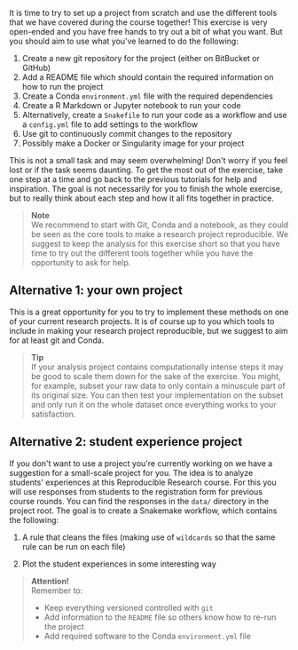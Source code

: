 It is time to try to set up a project from scratch and use the different
tools that we have covered during the course together! This exercise is very
open-ended and you have free hands to try out a bit of what you want. But you
should aim to use what you've learned to do the following:

1. Create a new git repository for the project (either on BitBucket or GitHub)
2. Add a README file which should contain the required information on how to
   run the project
3. Create a Conda `environment.yml` file with the required dependencies
4. Create a R Markdown or Jupyter notebook to run your code
5. Alternatively, create a `Snakefile` to run your code as a workflow and use a `config.yml` file 
   to add settings to the workflow
6. Use git to continuously commit changes to the repository
7. Possibly make a Docker or Singularity image for your project

This is not a small task and may seem overwhelming! Don't worry if you feel
lost or if the task seems daunting. To get the most out of the exercise, take
one step at a time and go back to the previous tutorials for help and
inspiration. The goal is not necessarily for you to finish the whole exercise,
but to really think about each step and how it all fits together in practice.

> **Note** <br>
> We recommend to start with Git, Conda and a notebook, as they could be seen as
> the core tools to make a research project reproducible. We suggest to keep the
> analysis for this exercise short so that you have time to try out the
> different tools together while you have the opportunity to ask for help.

## Alternative 1: your own project

This is a great opportunity for you to try to implement these methods on one 
of your current research projects. It is of course up to you which tools to 
include in making your research project reproducible, but we suggest to aim 
for at least git and Conda. 

> **Tip** <br>
> If your analysis project contains computationally intense steps it may be
> good to scale them down for the sake of the exercise. You might, for
> example, subset your raw data to only contain a minuscule part of its
> original size. You can then test your implementation on the subset and only
> run it on the whole dataset once everything works to your satisfaction.

## Alternative 2: student experience project

If you don't want to use a project you're currently working on we have
a suggestion for a small-scale project for you. The idea is to analyze students'
experiences at this Reproducible Research course. For this you will use
responses from students to the registration form for previous course rounds. You
can find the responses in the `data/` directory in the project root. The goal
is to create a Snakemake workflow, which contains the following:

1. A rule that cleans the files (making use of `wildcards` so that the same rule
   can be run on each file)

2. Plot the student experiences in some interesting way

> **Attention!** <br>
> Remember to:
>
> * Keep everything versioned controlled with `git`
> * Add information to the `README` file so others know how to re-run 
>   the project
> * Add required software to the Conda `environment.yml` file
